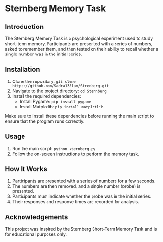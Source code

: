 # Sternberg Memory Task

## Introduction
The Sternberg Memory Task is a psychological experiment used to study short-term memory. Participants are presented with a series of numbers, asked to remember them, and then tested on their ability to recall whether a single number was in the initial series.

## Installation
1. Clone the repository: `git clone https://github.com/Sadra1381am/Strenberg.git`
2. Navigate to the project directory: `cd Sternberg`
3. Install the required dependencies:
   - Install Pygame: `pip install pygame`
   - Install Matplotlib: `pip install matplotlib`

Make sure to install these dependencies before running the main script to ensure that the program runs correctly.

## Usage
1. Run the main script: `python sternberg.py`
2. Follow the on-screen instructions to perform the memory task.

## How It Works
1. Participants are presented with a series of numbers for a few seconds.
2. The numbers are then removed, and a single number (probe) is presented.
3. Participants must indicate whether the probe was in the initial series.
4. Their responses and response times are recorded for analysis.

## Acknowledgements
This project was inspired by the Sternberg Short-Term Memory Task and is for educational purposes only.
